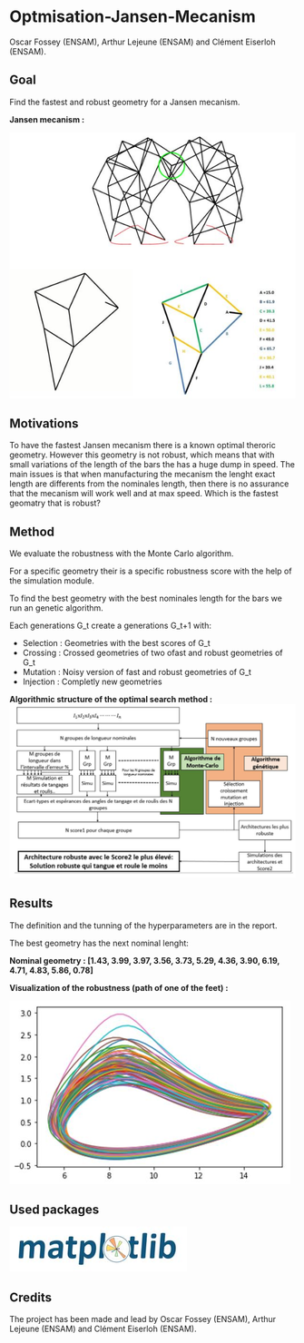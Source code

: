 # Optmisation-Jansen-Mecanism

Oscar Fossey (ENSAM), Arthur Lejeune (ENSAM) and Clément Eiserloh (ENSAM).

## Goal 

Find the fastest and robust geometry for a Jansen mecanism.

**Jansen mecanism :**

![alt text](https://github.com/oscarfossey/Optmisation-Jansen-Mecanism/blob/main/Images/Jansen.JPG)

## Motivations

To have the fastest Jansen mecanism there is a known optimal theroric geometry. However this geometry is not robust, which means that with small variations of the length of the bars the has a huge dump in speed. The main issues is that when manufacturing the mecanism the lenght exact length are differents from the nominales length, then there is no assurance that the mecanism will work well and at max speed. Which is the fastest geomatry that is robust?

## Method

We evaluate the robustness with the Monte Carlo algorithm.

For a specific geometry their is a specific robustness score with the help of the simulation module.

To find the best geometry with the best nominales length for the bars we run an genetic algorithm.

Each generations G_t create a generations G_t+1 with:
- Selection : Geometries with the best scores of G_t
- Crossing : Crossed geometries of two ofast and robust geometries of G_t
- Mutation : Noisy version of fast and robust geometries of G_t
- Injection : Completly new geometries

**Algorithmic structure of the optimal search method :**
![alt text](https://github.com/oscarfossey/Optmisation-Jansen-Mecanism/blob/main/Images/Architecture.JPG)

## Results

The definition and the tunning of the hyperparameters are in the report.

The best geometry has the next nominal lenght:

**Nominal geometry : [1.43, 3.99, 3.97, 3.56, 3.73, 5.29, 4.36, 3.90, 6.19, 4.71, 4.83, 5.86, 0.78]**

**Visualization of the robustness (path of one of the feet) :**

![alt text](https://github.com/oscarfossey/Optmisation-Jansen-Mecanism/blob/main/Images/feet_path.JPG)

## Used packages

![alt text](https://github.com/oscarfossey/Optmisation-Jansen-Mecanism/blob/main/Images/packages.JPG)

## Credits

The project has been made and lead by Oscar Fossey (ENSAM), Arthur Lejeune (ENSAM) and Clément Eiserloh (ENSAM).

